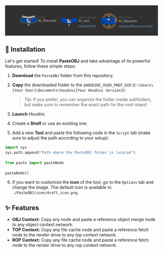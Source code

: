 ![banner](source/banner.png)

## 🚀 Installation

Let's get started! To install **PasteOBJ** and take advantage of its powerful features, follow these simple steps:

1. **Download** the `PasteOBJ` folder from this repository.
2. **Copy** the downloaded folder to the `$HOUDINI_USER_PREF_DIR` (`C:\Users\{Your User}\Documents\houdini{Your Houdini Version}`):
   > *Tip:* If you prefer, you can organize the folder inside subfolders, but make sure to remember the exact path for the next steps!

3. **Launch** Houdini.
4. Create a **Shelf** or use an existing one.
5. Add a new **Tool** and paste the following code in the `Script` tab (make sure to adjust the path according to your setup):
```python
import sys  
sys.path.append("Path where the PasteOBJ folder is located")  
   
from paste import pasteNode

pasteNode()
```

6. If you want to customize the **icon** of the tool, go to the `Options` tab and change the image. The default icon is available in:  
   `./PasteOBJ/icon/draft_icon.png`.

## ✨ Features

- **OBJ Context:** Copy any node and paste a reference object merge node to any object context network.
- **TOP Context:** Copy any file cache node and paste a reference fetch node to the render drive to any top context network.
- **ROP Context:** Copy any file cache node and paste a reference fetch node to the render drive to any rop context network.
